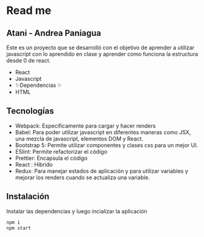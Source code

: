 # Read me
## Atani - Andrea Paniagua


Este es un proyecto que se desarrolló con el objetivo de aprender a utilizar javascript con lo aprendido en clase y aprender como funciona la estructura desde 0 de react.

- React
- Javascript
- ✨Dependencias ✨
- HTML

## Tecnologías

- Webpack: Especificamente para cargar y hacer renders
- Babel: Para poder utilizar javascript en diferentes maneras como JSX, una mezcla de javascript, elementos DOM y React.
- Bootstrap 5: Permite utilizar componentes y clases css para un mejor UI.
- ESlint: Permite refactorizar el código
- Prettier: Encapsula el código
- React : Híbrido
- Redux: Para manejar estados de aplicación y para utilizar variables y mejorar los renders cuando se actualiza una variable.



## Instalación

Instalar las dependencias y luego incializar la aplicación

```sh
npm i
npm start
```




